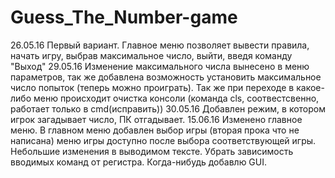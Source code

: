 # Guess_The_Number-game
26.05.16 Первый вариант. Главное меню позволяет вывести правила, начать игру, выбрав максимальное число, выйти, введя команду "Выход"
29.05.16 Изменение максимального числа вынесено в меню параметров, так же добавлена возможность установить максимальное число попыток (теперь можно проиграть). Так же при переходе в какое-либо меню происходит очистка консоли (команда cls, соотвестсвенно, работает только в cmd(исправить))
30.05.16 Добавлен режим, в котором игрок загадывает число, ПК отгадывает.
15.06.16 Изменено главное меню. В главном меню добавлен выбор игры (вторая прока что не написана) меню игры доступно после выбора соответствующей игры. Небольшие изменения в выводимом тексте.
Убрать зависимость вводимых команд от регистра.
Когда-нибудь добавлю GUI.
